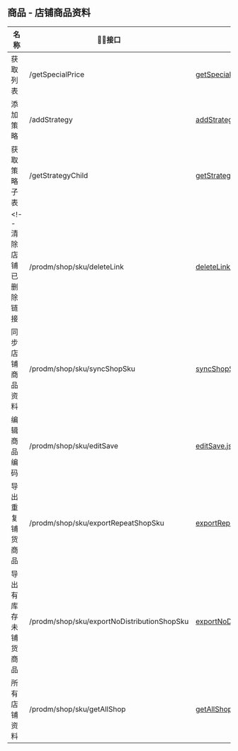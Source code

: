 
## 商品 - 店铺商品资料
名称                |    接口                                  |  地址
------------------- |----------------------------|----
获取列表                | /getSpecialPrice                        | [getSpecialPrice.js](./getSpecialPrice.js)
添加策略                |/addStrategy                             | [addStrategy.js](./addStrategy.js)
获取策略子表             |/getStrategyChild                          | [getStrategyChild.js](./getStrategyChild.js)
<!-- 清除店铺已删除链接     |/prodm/shop/sku/deleteLink                 | [deleteLink.js](./deleteLink.js)
同步店铺商品资料        |/prodm/shop/sku/syncShopSku               | [syncShopSku.js](./syncShopSku.js)
编辑商品编码           | /prodm/shop/sku/editSave                  | [editSave.js](./editSave.js)
导出重复铺货商品       |/prodm/shop/sku/exportRepeatShopSku        | [exportRepeatShopSku.js](./exportRepeatShopSku.js)
导出有库存未铺货商品   |/prodm/shop/sku/exportNoDistributionShopSku | [exportNoDistributionShopSku.js](./exportNoDistributionShopSku.js)
所有店铺资料           |/prodm/shop/sku/getAllShop                 | [getAllShop.js](./getAllShop.js) -->